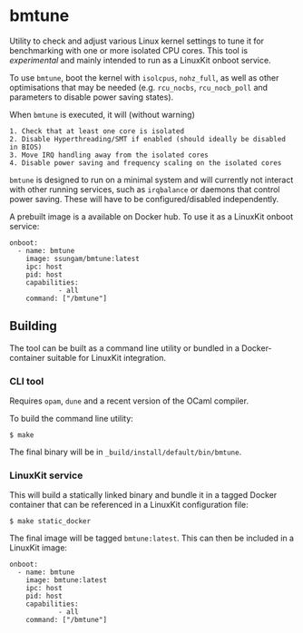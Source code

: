 # bmtune

Utility to check and adjust various Linux kernel settings to tune it for
benchmarking with one or more isolated CPU cores. This tool is *experimental*
and mainly intended to run as a LinuxKit onboot service.

To use `bmtune`, boot the kernel with `isolcpus`, `nohz_full`, as well as other
optimisations that may be needed (e.g. `rcu_nocbs`, `rcu_nocb_poll` and
parameters to disable power saving states).

When `bmtune` is executed, it will (without warning)

	1. Check that at least one core is isolated
	2. Disable Hyperthreading/SMT if enabled (should ideally be disabled in BIOS)
	3. Move IRQ handling away from the isolated cores
	4. Disable power saving and frequency scaling on the isolated cores

`bmtune` is designed to run on a minimal system and will currently not interact
with other running services, such as `irqbalance` or daemons that control power
saving. These will have to be configured/disabled independently.

A prebuilt image is a available on Docker hub. To use it as a LinuxKit onboot
service:

```
onboot:
  - name: bmtune
    image: ssungam/bmtune:latest
    ipc: host
    pid: host
    capabilities:
            - all
    command: ["/bmtune"]
```

## Building

The tool can be built as a command line utility or bundled in a
Docker-container suitable for LinuxKit integration.

### CLI tool

Requires `opam`, `dune` and a recent version of the OCaml compiler.

To build the command line utility:

```
$ make
```

The final binary will be in `_build/install/default/bin/bmtune`.

### LinuxKit service

This will build a statically linked binary and bundle it in a tagged Docker
container that can be referenced in a LinuxKit configuration file:

```
$ make static_docker
```

The final image will be tagged `bmtune:latest`. This can then be
included in a LinuxKit image:

```
onboot:
  - name: bmtune
    image: bmtune:latest
    ipc: host
    pid: host
    capabilities:
            - all
    command: ["/bmtune"]
```
